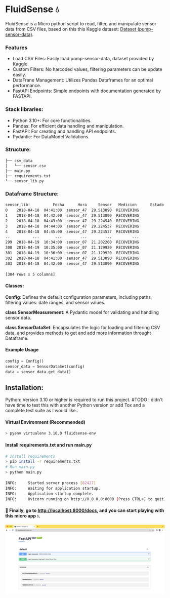 # FluidSense 💧

FluidSense is a Micro python script to read, filter, and manipulate sensor data from CSV files, based on this this Kaggle dataset: [Dataset (pump-sensor-data)](https://www.kaggle.com/datasets/nphantawee/pump-sensor-data).


### Features

- Load CSV Files: Easily load pump-sensor-data, dataset provided by Kaggle.
- Custom Filters: No harcoded values, filtering parameters can be update easily.
- DataFrane Management: Utilizes Pandas Dataframes for an optimal performance.
- FastAPI Endpoints: Simple endpoints with documentation generated by FASTAPI.

### Stack libraries:

- Python 3.10+: For core functionalities.
- Pandas: For efficient data handling and manipulation.
- FastAPI: For creating and handling API endpoints.
- Pydantic: For DataModel Validations.

### Structure:
    ├── csv_data
    │   └── sensor.csv
    ├── main.py
    ├── requirements.txt
    └── sensor_lib.py

### Dataframe Structure:

```sh
sensor_lib:          Fecha      Hora     Sensor   Medicion      Estado
0    2018-04-18  04:41:00  sensor_47  29.513890  RECOVERING
1    2018-04-18  04:42:00  sensor_47  29.513890  RECOVERING
2    2018-04-18  04:43:00  sensor_47  29.224540  RECOVERING
3    2018-04-18  04:44:00  sensor_47  29.224537  RECOVERING
4    2018-04-18  04:45:00  sensor_47  29.224537  RECOVERING
..          ...       ...        ...        ...         ...
299  2018-04-19  10:34:00  sensor_07  21.202260  RECOVERING
300  2018-04-19  10:35:00  sensor_07  21.129920  RECOVERING
301  2018-04-19  10:36:00  sensor_07  21.129920  RECOVERING
302  2018-04-18  04:41:00  sensor_47  29.513890  RECOVERING
303  2018-04-18  04:42:00  sensor_47  29.513890  RECOVERING

[304 rows x 5 columns]
```


#### Classes:


**Config**: Defines the default configuration parameters, including paths,  filtering values: date ranges, and sensor values.

**class SensorMeasurement**:  A Pydantic model for validating and handling sensor data.

**class SensorDataSet**: Encapsulates the logic for loading and filtering CSV data, and provides methods to get and add more information throught Dataframe.

#### Example Usage
```python
config = Config()
sensor_data = SensorDataSet(config)
data = sensor_data.get_data()
```

## Installation:
Python: Version 3.10 or higher is required to run this project.
#TODO I didn't have time to test this with another Python version or add Tox and a complete test suite as I would like..

#### Virtual Environment (Recommended)
```sh
> pyenv virtualenv 3.10.0 fluidsense-env
```
#### Install requirements.txt and run main.py
```sh
# Install requirements
> pip install -r requirements.txt
# Run main.py
> python main.py

INFO:     Started server process [82427]
INFO:     Waiting for application startup.
INFO:     Application startup complete.
INFO:     Uvicorn running on http://0.0.0.0:8000 (Press CTRL+C to quit)

```

#### 🚀 Finally, go to [http://localhost:8000/docs](http://localhost:8000/docs), and you can start playing with this micro app 💧.
![Captura de pantalla de la documentación de FastAPI](doc_images/fastapi_doc.png)


